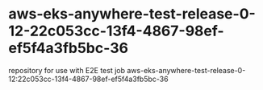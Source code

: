 # aws-eks-anywhere-test-release-0-12-22c053cc-13f4-4867-98ef-ef5f4a3fb5bc-36
repository for use with E2E test job aws-eks-anywhere-test-release-0-12:22c053cc-13f4-4867-98ef-ef5f4a3fb5bc-36
